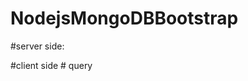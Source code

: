 # NodejsMongoDBBootstrap
#server side:
    <!-- 
    "bcrypt": "^5.1.0",
    "cors": "^2.8.5",
    "dotenv": "^16.0.3",
    "express": "^4.18.2",
    "joi": "^17.9.2",
    "jsonwebtoken": "^9.0.0",
    "mongoose": "^7.0.2",
    "nodemailer": "^6.9.2"
     -->

#client side
    <!-- 
    "@popperjs/core": "^2.11.7",
    "@vuelidate/core": "^2.0.2",
    "@vuelidate/validators": "^2.0.2",
    "axios": "^1.3.4",
    "bootstrap": "^5.2.3",
    "bootstrap-icons": "^1.10.5",
    "pinia": "^2.0.35",
    "vue": "^3.2.47",
    "vue-router": "^4.1.6"
     -->#   q u e r y  
 